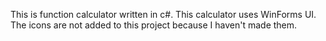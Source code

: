 This is function calculator written in c#. This calculator uses WinForms UI. The icons are not added to this project because I haven't made them.

